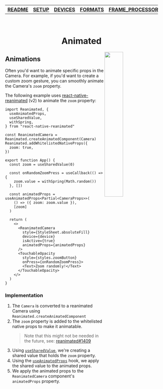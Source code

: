 <table>
<tr>
<th><a href="../README.md">README</a></th>
<th><a href="./SETUP.md">SETUP</a></th>
<th><a href="./DEVICES.md">DEVICES</a></th>
<th><a href="./FORMATS.md">FORMATS</a></th>
<th><a href="./FRAME_PROCESSORS.md">FRAME_PROCESSORS</a></th>
<th>ANIMATED</th>
<th><a href="./ERRORS.md">ERRORS</a></th>
</tr>
</table>

<br/>

<h1 align="center">Animated</h1>

<div>
  <img align="right" width="35%" src="../img/ultra-wide-demo.gif">
</div>

## Animations

Often you'd want to animate specific props in the Camera. For example, if you'd want to create a custom zoom gesture, you can smoothly animate the Camera's `zoom` property.

The following example uses [react-native-reanimated](https://github.com/software-mansion/react-native-reanimated) (v2) to animate the `zoom` property:


```tsx
import Reanimated, {
  useAnimatedProps,
  useSharedValue,
  withSpring,
} from "react-native-reanimated"

const ReanimatedCamera = Reanimated.createAnimatedComponent(Camera)
Reanimated.addWhitelistedNativeProps({
  zoom: true,
})

export function App() {
  const zoom = useSharedValue(0)

  const onRandomZoomPress = useCallback(() => {
    zoom.value = withSpring(Math.random())
  }, [])

  const animatedProps = useAnimatedProps<Partial<CameraProps>>(
    () => ({ zoom: zoom.value }),
    [zoom]
  )

  return (
    <>
      <ReanimatedCamera
        style={StyleSheet.absoluteFill}
        device={device}
        isActive={true}
        animatedProps={animatedProps}
      />
      <TouchableOpacity
        style={styles.zoomButton}
        onPress={onRandomZoomPress}>
        <Text>Zoom randomly!</Text>
      </TouchableOpacity>
    </>
  )
}
```

### Implementation

1. The `Camera` is converted to a reanimated Camera using `Reanimated.createAnimatedComponent`
2. The `zoom` property is added to the whitelisted native props to make it animatable.
    > Note that this might not be needed in the future, see: [reanimated#1409](https://github.com/software-mansion/react-native-reanimated/pull/1409)
3. Using [`useSharedValue`](https://docs.swmansion.com/react-native-reanimated/docs/api/useSharedValue), we're creating a shared value that holds the `zoom` property.
4. Using the [`useAnimatedProps`](https://docs.swmansion.com/react-native-reanimated/docs/api/useAnimatedProps) hook, we apply the shared value to the animated props.
5. We apply the animated props to the `ReanimatedCamera` component's `animatedProps` property.
